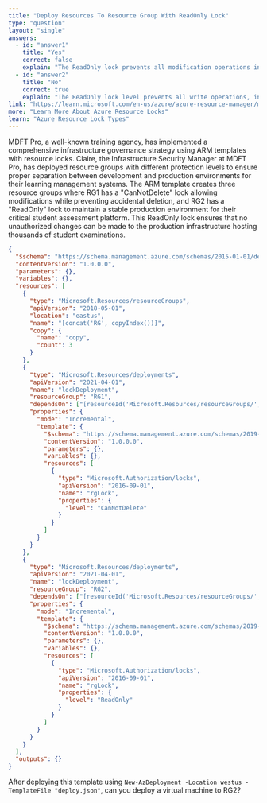 ```yaml
---
title: "Deploy Resources To Resource Group With ReadOnly Lock"
type: "question"
layout: "single"
answers:
  - id: "answer1"
    title: "Yes"
    correct: false
    explain: "The ReadOnly lock prevents all modification operations including creating, updating, and deleting resources within the resource group. Virtual machine deployment would be blocked by this lock level."
  - id: "answer2"
    title: "No"
    correct: true
    explain: "The ReadOnly lock level prevents all write operations, including resource deployment. You cannot deploy a virtual machine or any other resources to RG2 while the ReadOnly lock is in place."
link: "https://learn.microsoft.com/en-us/azure/azure-resource-manager/management/lock-resources"
more: "Learn More About Azure Resource Locks"
learn: "Azure Resource Lock Types"
---
```


MDFT Pro, a well-known training agency, has implemented a comprehensive infrastructure governance strategy using ARM templates with resource locks. Claire, the Infrastructure Security Manager at MDFT Pro, has deployed resource groups with different protection levels to ensure proper separation between development and production environments for their learning management systems. The ARM template creates three resource groups where RG1 has a "CanNotDelete" lock allowing modifications while preventing accidental deletion, and RG2 has a "ReadOnly" lock to maintain a stable production environment for their critical student assessment platform. This ReadOnly lock ensures that no unauthorized changes can be made to the production infrastructure hosting thousands of student examinations.

```json
{
  "$schema": "https://schema.management.azure.com/schemas/2015-01-01/deploymentTemplate.json#",
  "contentVersion": "1.0.0.0",
  "parameters": {},
  "variables": {},
  "resources": [
    {
      "type": "Microsoft.Resources/resourceGroups",
      "apiVersion": "2018-05-01",
      "location": "eastus",
      "name": "[concat('RG', copyIndex())]",
      "copy": {
        "name": "copy",
        "count": 3
      }
    },
    {
      "type": "Microsoft.Resources/deployments",
      "apiVersion": "2021-04-01",
      "name": "lockDeployment",
      "resourceGroup": "RG1",
      "dependsOn": ["[resourceId('Microsoft.Resources/resourceGroups/', 'RG1')]"],
      "properties": {
        "mode": "Incremental",
        "template": {
          "$schema": "https://schema.management.azure.com/schemas/2019-04-01/deploymentTemplate.json#",
          "contentVersion": "1.0.0.0",
          "parameters": {},
          "variables": {},
          "resources": [
            {
              "type": "Microsoft.Authorization/locks",
              "apiVersion": "2016-09-01",
              "name": "rgLock",
              "properties": {
                "level": "CanNotDelete"
              }
            }
          ]
        }
      }
    },
    {
      "type": "Microsoft.Resources/deployments",
      "apiVersion": "2021-04-01",
      "name": "lockDeployment",
      "resourceGroup": "RG2",
      "dependsOn": ["[resourceId('Microsoft.Resources/resourceGroups/', 'RG2')]"],
      "properties": {
        "mode": "Incremental",
        "template": {
          "$schema": "https://schema.management.azure.com/schemas/2019-04-01/deploymentTemplate.json#",
          "contentVersion": "1.0.0.0",
          "parameters": {},
          "variables": {},
          "resources": [
            {
              "type": "Microsoft.Authorization/locks",
              "apiVersion": "2016-09-01",
              "name": "rgLock",
              "properties": {
                "level": "ReadOnly"
              }
            }
          ]
        }
      }
    }
  ],
  "outputs": {}
}
```

After deploying this template using `New-AzDeployment -Location westus -TemplateFile "deploy.json"`, can you deploy a virtual machine to RG2?
